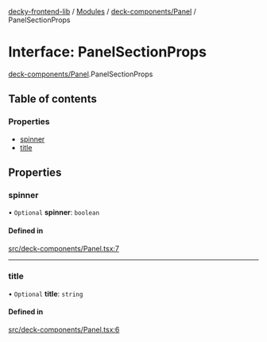 [decky-frontend-lib](../README.md) / [Modules](../modules.md) / [deck-components/Panel](../modules/deck_components_Panel.md) / PanelSectionProps

# Interface: PanelSectionProps

[deck-components/Panel](../modules/deck_components_Panel.md).PanelSectionProps

## Table of contents

### Properties

- [spinner](deck_components_Panel.PanelSectionProps.md#spinner)
- [title](deck_components_Panel.PanelSectionProps.md#title)

## Properties

### spinner

• `Optional` **spinner**: `boolean`

#### Defined in

[src/deck-components/Panel.tsx:7](https://github.com/SteamDeckHomebrew/decky-frontend-lib/blob/e167ef5/src/deck-components/Panel.tsx#L7)

___

### title

• `Optional` **title**: `string`

#### Defined in

[src/deck-components/Panel.tsx:6](https://github.com/SteamDeckHomebrew/decky-frontend-lib/blob/e167ef5/src/deck-components/Panel.tsx#L6)
